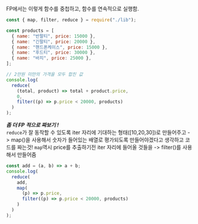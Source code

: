 FP에서는 이렇게 함수를 중첩하고, 함수를 연속적으로 실행함.

```javascript
const { map, filter, reduce } = require("./lib");

const products = [
  { name: "반팔티", price: 15000 },
  { name: "긴팔티", price: 20000 },
  { name: "핸드폰케이스", price: 15000 },
  { name: "후드티", price: 30000 },
  { name: "바지", price: 25000 },
];

// 2만원 미만의 가격을 모두 합친 값
console.log(
  reduce(
    (total, product) => total + product.price,
    0,
    filter((p) => p.price < 20000, products)
  )
);
```

**_좀 더 FP 적으로 짜보기 !_**</br>
`reduce`가 잘 동작할 수 있도록 iter 자리에 기대하는 형태([10,20,30])로 만들어주고 -> map()을 사용해서 숫자가 들어있는 배열로 평가되도록 만들어야겠다고 생각하고 코드를 짜는것!
`map`역시 price를 추출하기전 iter 자리에 들어올 것들을 -> filter()를 사용해서 만들어줌

```javascript
const add = (a, b) => a + b;
console.log(
  reduce(
    add,
    map(
      (p) => p.price,
      filter((p) => p.price < 20000, products)
    )
  )
);
```
